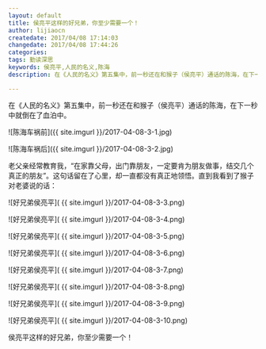 ```yaml
---
layout: default
title: 侯亮平这样的好兄弟，你至少需要一个！
author: lijiaocn
createdate: 2017/04/08 17:14:03
changedate: 2017/04/08 17:44:26
categories:
tags: 勤读深思
keywords: 侯亮平,人民的名义,陈海
description: 在《人民的名义》第五集中，前一秒还在和猴子（侯亮平）通话的陈海，在下一秒中就倒在了血泊中。侯亮平是这样说的

---
```


在《人民的名义》第五集中，前一秒还在和猴子（侯亮平）通话的陈海，在下一秒中就倒在了血泊中。

![陈海车祸前]({{ site.imgurl }}/2017-04-08-3-1.jpg)

![陈海车祸后]({{ site.imgurl }}/2017-04-08-3-2.jpg)

老父亲经常教育我，“在家靠父母，出门靠朋友，一定要肯为朋友做事，结交几个真正的朋友”。这句话留在了心里，却一直都没有真正地领悟。直到我看到了猴子对老婆说的话：

![好兄弟侯亮平]( {{ site.imgurl }}/2017-04-08-3-3.png)

![好兄弟侯亮平]( {{ site.imgurl }}/2017-04-08-3-4.png)

![好兄弟侯亮平]( {{ site.imgurl }}/2017-04-08-3-5.png)

![好兄弟侯亮平]( {{ site.imgurl }}/2017-04-08-3-6.png)

![好兄弟侯亮平]( {{ site.imgurl }}/2017-04-08-3-7.png)

![好兄弟侯亮平]( {{ site.imgurl }}/2017-04-08-3-8.png)

![好兄弟侯亮平]( {{ site.imgurl }}/2017-04-08-3-9.png)

![好兄弟侯亮平]( {{ site.imgurl }}/2017-04-08-3-10.png)

侯亮平这样的好兄弟，你至少需要一个！

